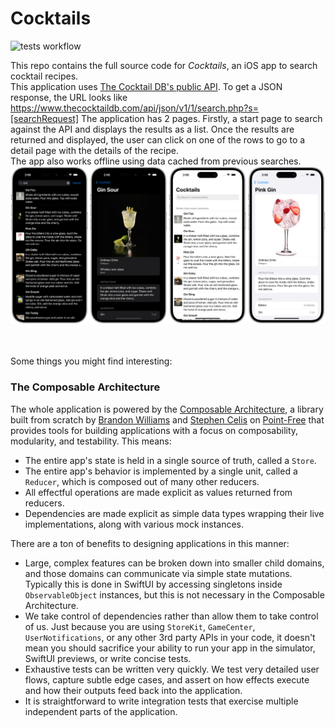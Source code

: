 # Cocktails
![tests workflow](https://github.com/epeschard/Cocktails/actions/workflows/ios.yml/badge.svg)

This repo contains the full source code for *Cocktails*, an iOS app to search cocktail recipes.
<br>
This application uses [The Cocktail DB's public API](https://www.thecocktaildb.com). To get a JSON response, the URL looks like
https://www.thecocktaildb.com/api/json/v1/1/search.php?s=[searchRequest]
The application has 2 pages. Firstly, a start page to search against the API and displays the results as a list. Once the results
are returned and displayed, the user can click on one of the rows to go to a detail page with the details of the recipe.
<br>
The app also works offline using data cached from previous searches.
![Screen shots of the app](screenshots.png)

<br><br>
Some things you might find interesting:

### The Composable Architecture

The whole application is powered by the [Composable Architecture](https://github.com/pointfreeco/swift-composable-architecture), a library built from scratch by [Brandon Williams](https://twitter.com/mbrandonw) and [Stephen Celis](https://twitter.com/stephencelis) on [Point-Free](https://www.pointfree.co/collections/composable-architecture) that provides tools for building applications with a focus on composability, modularity, and testability. This means:

* The entire app's state is held in a single source of truth, called a `Store`.
* The entire app's behavior is implemented by a single unit, called a `Reducer`, which is composed out of many other reducers.
* All effectful operations are made explicit as values returned from reducers.
* Dependencies are made explicit as simple data types wrapping their live implementations, along with various mock instances.

There are a ton of benefits to designing applications in this manner:

* Large, complex features can be broken down into smaller child domains, and those domains can communicate via simple state mutations. Typically this is done in SwiftUI by accessing singletons inside `ObservableObject` instances, but this is not necessary in the Composable Architecture.
* We take control of dependencies rather than allow them to take control of us. Just because you are using `StoreKit`, `GameCenter`, `UserNotifications`, or any other 3rd party APIs in your code, it doesn't mean you should sacrifice your ability to run your app in the simulator, SwiftUI previews, or write concise tests.
* Exhaustive tests can be written very quickly. We test very detailed user flows, capture subtle edge cases, and assert on how effects execute and how their outputs feed back into the application.
* It is straightforward to write integration tests that exercise multiple independent parts of the application.

